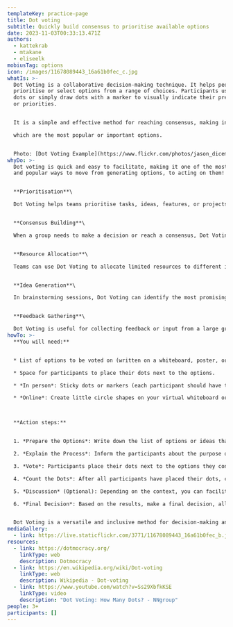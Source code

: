 ```yaml
---
templateKey: practice-page
title: Dot voting
subtitle: Quickly build consensus to prioritise available options
date: 2023-11-03T00:33:13.471Z
authors:
  - kattekrab
  - mtakane
  - eliseelk
mobiusTag: options
icon: /images/11678089443_16a61b0fec_c.jpg
whatIs: >-
  Dot Voting is a collaborative decision-making technique. It helps people to
  prioritise or select options from a range of choices. Participants use sticky
  dots or simply draw dots with a marker to visually indicate their preferences
  or priorities. 


  It is a simple and effective method for reaching consensus, making informed decisions, or allocating resources. Adding up the dots quickly shows 

  which are the most popular or important options.


  Photo: [Dot Voting Example](https://www.flickr.com/photos/jason_diceman/11678089443/) by Jason Diceman
whyDo: >-
  D﻿ot voting is quick and easy to facilitate, making it one of the most common
  and popular ways to move from generating options, to acting on them!


  **Prioritisation**\

  Dot Voting helps teams prioritise tasks, ideas, features, or projects. It allows members to focus on what is most important or valuable.


  **Consensus Building**\

  When a group needs to make a decision or reach a consensus, Dot Voting can highlight the most favoured options and guide discussion toward agreement.


  **Resource Allocation**\

  Teams can use Dot Voting to allocate limited resources to different initiatives, such as time or budget.


  **Idea Generation**\

  In brainstorming sessions, Dot Voting can identify the most promising ideas, helping teams select which concepts they might want to explore further, or act on.


  **Feedback Gathering**\

  Dot Voting is useful for collecting feedback or input from a large group quickly. It helps reveal the most common or important opinions.
howTo: >-
  **You will need:**


  * List of options to be voted on (written on a whiteboard, poster, or online)

  * Space for participants to place their dots next to the options.

  * *In person*: Sticky dots or markers (each participant should have the same number of dots)

  * *Online*: Create little circle shapes on your virtual whiteboard or canvas to use as dots and give the same number to each participant to use to vote on objects on the board.



  **A﻿ction steps:**


  1. *Prepare the Options*: Write down the list of options or ideas that the group needs to prioritize. Ensure that the options are clear and well-defined.

  2. *Explain the Process*: Inform the participants about the purpose of Dot Voting and the number of dots they will receive. Typically, each person is given a specific number of dots (e.g., three or five), but you can adjust this based on the group size and the number of options.

  3. *Vote*: Participants place their dots next to the options they consider the most important or their top choices. They can distribute their dots freely, placing multiple dots on a single option or spreading them across different options.

  4. *Count the Dots*: After all participants have placed their dots, count the number of dots next to each option. The options with the most dots represent the group's collective preferences or priorities.

  5. *Discussion* (Optional): Depending on the context, you can facilitate a discussion to explore the reasons behind the choices or to reach a final decision. This discussion can help participants understand the group's thinking and make any necessary adjustments.

  6. *Final Decision*: Based on the results, make a final decision, allocate resources, or prioritize tasks accordingly.


  Dot Voting is a versatile and inclusive method for decision-making and prioritisation.  It encourages participation, provides a visual representation of preferences, and helps groups make informed choices. Whether you're working in a team, planning a project, or looking for a way to gather feedback, Dot Voting is a valuable tool for reaching a collective consensus.
mediaGallery:
  - link: https://live.staticflickr.com/3771/11678089443_16a61b0fec_b.jpg
resources:
  - link: https://dotmocracy.org/
    linkType: web
    description: Dotmocracy
  - link: https://en.wikipedia.org/wiki/Dot-voting
    linkType: web
    description: Wikipedia - Dot-voting
  - link: https://www.youtube.com/watch?v=Ss29XbfkKSE
    linkType: video
    description: "Dot Voting: How Many Dots? - NNgroup"
people: 3+
participants: []
---
```


